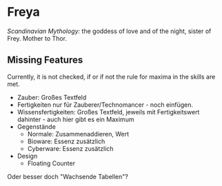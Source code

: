 Freya
=====

*Scandinavian Mythology:* the goddess of love and of the night, sister of Frey. Mother to Thor.



Missing Features
----------------

Currently, it is not checked, if or if not the rule for maxima in the skills are met.

* Zauber: Großes Textfeld
* Fertigkeiten nur für Zauberer/Technomancer - noch einfügen.
* Wissensfertigkeiten: Großes Textfeld, jeweils mit Fertigkeitswert dahinter - auch hier gibt es ein Maximum
* Gegenstände
  * Normale: Zusammenaddieren, Wert
  * Bioware: Essenz zusätzlich
  * Cyberware: Essenz zusätzlich
* Design
  * Floating Counter
  
Oder besser doch "Wachsende Tabellen"?